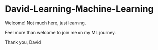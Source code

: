 # David-Learning-Machine-Learning

Welcome!
Not much here, just learning.

Feel more than welcome to join me on my ML journey.

Thank you,
David 
